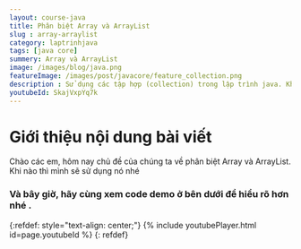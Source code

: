 ```yaml
---
layout: course-java
title: Phân biệt Array và ArrayList
slug : array-arraylist
category: laptrinhjava
tags: [java core]
summery: Array và ArrayList
image: /images/blog/java.png
featureImage: /images/post/javacore/feature_collection.png
description : Sử dụng các tập hợp (collection) trong lập trình java. Khái niệm collection trong học lập trình java. Sử dụng và hiểu các tập hợp như List , Vector , Set , Queue, Dequee, Map. Phân biệt khi nào dùng tập hợp nào là phù hợp trong java cơ bản.
youtubeId: SkajVxpYq7k
---
```


# **Giới thiệu nội dung bài viết**

Chào các em, hôm nay chủ đề của chúng ta về phân biệt Array và ArrayList. Khi nào thì mình sẽ sử dụng nó nhé


### Và bây giờ, hãy cùng xem code demo ở bên dưới để hiểu rõ hơn nhé .

{:refdef: style="text-align: center;"}
{% include youtubePlayer.html id=page.youtubeId %}
{: refdef}
